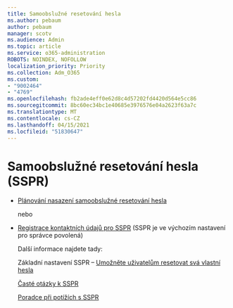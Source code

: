 ```yaml
---
title: Samoobslužné resetování hesla
ms.author: pebaum
author: pebaum
manager: scotv
ms.audience: Admin
ms.topic: article
ms.service: o365-administration
ROBOTS: NOINDEX, NOFOLLOW
localization_priority: Priority
ms.collection: Adm_O365
ms.custom:
- "9002464"
- "4769"
ms.openlocfilehash: fb2ade4eff0e62d8c4d57202fd4420d564e5cc86
ms.sourcegitcommit: 8bc60ec34bc1e40685e3976576e04a2623f63a7c
ms.translationtype: MT
ms.contentlocale: cs-CZ
ms.lasthandoff: 04/15/2021
ms.locfileid: "51830647"
---
```

# <a name="self-service-password-reset-sspr"></a>Samoobslužné resetování hesla (SSPR)

- [Plánování nasazení samoobslužné resetování hesla](https://go.microsoft.com/fwlink/?linkid=2142944)  

    nebo
- [Registrace kontaktních údajů pro SSPR](https://go.microsoft.com/fwlink/?linkid=849451) (SSPR je ve výchozím nastavení pro správce povolená)

    Další informace najdete tady:

    Základní nastavení SSPR – [Umožněte uživatelům resetovat svá vlastní hesla](https://docs.microsoft.com/microsoft-365/admin/add-users/let-users-reset-passwords)

    [Časté otázky k SSPR](https://docs.microsoft.com/azure/active-directory/authentication/active-directory-passwords-faq)

    [Poradce při potížích s SSPR](https://docs.microsoft.com/azure/active-directory/authentication/active-directory-passwords-troubleshoot)
